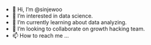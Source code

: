 - 👋 Hi, I’m @sinjewoo
- 👀 I’m interested in data science.
- 🌱 I’m currently learning about data analyzing.
- 💞️ I’m looking to collaborate on growth hacking team.
- 📫 How to reach me ...

<!---
sinjewoo/sinjewoo is a ✨ special ✨ repository because its `README.md` (this file) appears on your GitHub profile.
You can click the Preview link to take a look at your changes.
--->
